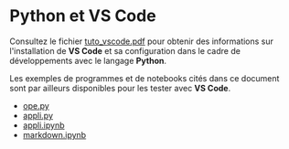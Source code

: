 # Python et VS Code

Consultez le fichier [tuto_vscode.pdf](tuto_vscode.pdf) pour obtenir des informations sur l'installation de **VS Code** et sa configuration dans le cadre de développements avec le langage **Python**.

Les exemples de programmes et de notebooks cités dans ce document sont par ailleurs disponibles pour les tester avec **VS Code**.
* [ope.py](ope.py)
* [appli.py](appli.py)
* [appli.ipynb](appli.ipynb)
* [markdown.ipynb](markdown.ipynb)

